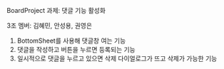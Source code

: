 BoardProject 과제: 댓글 기능 활성화

3조 멤버: 김혜민, 안성용, 권영은 

1. BottomSheet를 사용해 댓글창 여는 기능 
2. 댓글을 작성하고 버튼을 누르면 등록되는 기능 
3. 일시적으로 댓글을 누르고 있으면 삭제 다이얼로그가 뜨고 삭제가 가능한 기능 

